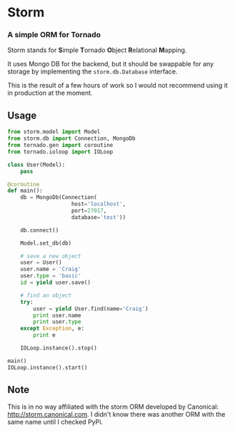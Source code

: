 # Storm

### A simple ORM for Tornado

Storm stands for **S**imple **T**ornado **O**bject **R**elational **M**apping.

It uses Mongo DB for the backend, but it should be swappable for any storage by implementing the `storm.db.Database` interface.

This is the result of a few hours of work so I would not recommend using it in production at the moment.

## Usage

```python
from storm.model import Model
from storm.db import Connection, MongoDb
from tornado.gen import coroutine
from tornado.ioloop import IOLoop

class User(Model):
    pass

@coroutine
def main():
    db = MongoDb(Connection(
                    host='localhost',
                    port=27017,
                    database='test'))

    db.connect()

    Model.set_db(db)

    # save a new object
    user = User()
    user.name = 'Craig'
    user.type = 'basic'
    id = yield user.save()

    # find an object
    try:
        user = yield User.find(name='Craig')
        print user.name
        print user.type
    except Exception, e:
        print e

    IOLoop.instance().stop()

main()
IOLoop.instance().start()
```

## Note

This is in no way affiliated with the storm ORM developed by Canonical: http://storm.canonical.com.  I didn't know there was another ORM with the same name until I checked PyPi.
